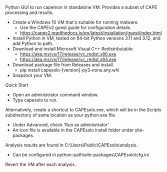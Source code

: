 Python GUI to run capemon in standalone VM. Provides a subset of CAPE processing and results.

* Create a Windows 10 VM that's suitable for running malware.
  * Use the CAPEv2 guest guide for configuration details.
  * https://capev2.readthedocs.io/en/latest/installation/guest/index.html
* Install Python in VM, tested on 64-bit Python versions 3.11 and 3.12, and add Python to path.
* Download and install Microsoft Visual C++ Redistributable.
  * https://aka.ms/vs/17/release/vc_redist.x86.exe
  * https://aka.ms/vs/17/release/vc_redist.x64.exe
* Download package file from Releases and install.
  * pip install capesolo-[version]-py3-none.any.whl
* Snapshot your VM.

Quick Start 
* Open an administrator command window.
* Type capesolo <return> to run.

Alternatively, create a shortcut to CAPEsolo.exe, 
which will be in the Scripts subdirectory of same location as your python.exe file. 
* Under Advanced, check 'Run as administrator'
* An icon file is available in the CAPEsolo install folder under site-packages.

Analysis results are found in C:\Users\Public\CAPEsolo\analysis.
* Can be configured in python-path\site-packages\CAPEsolo\cfg.ini

Revert the VM after each analysis.